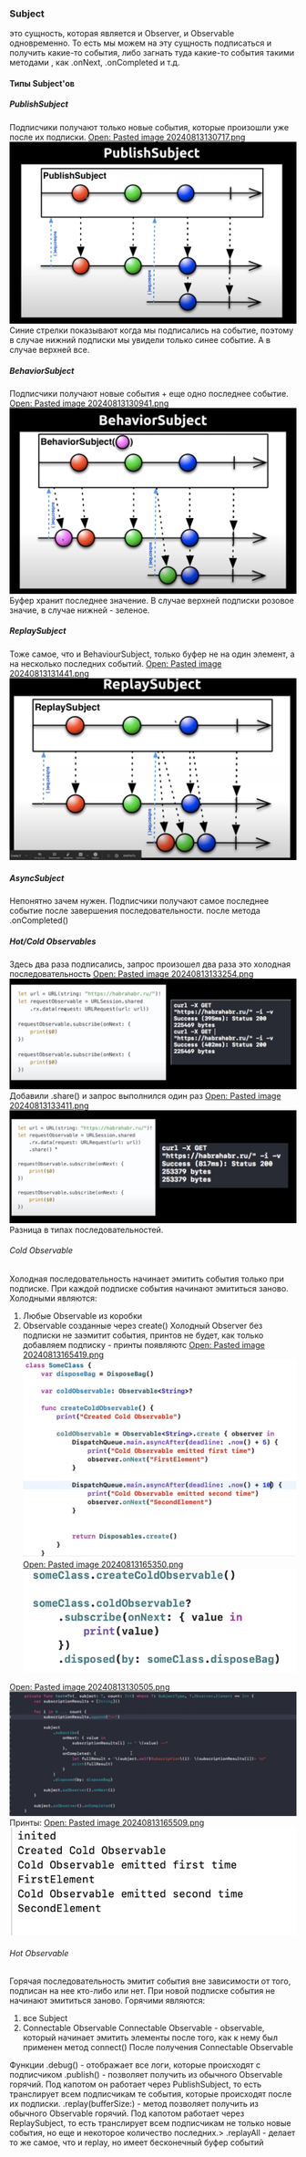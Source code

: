 ### Subject
это сущность, которая является и Observer, и Observable одновременно. То есть мы можем на эту сущность подписаться и получить какие-то события, либо загнать туда какие-то события такими методами , как .onNext, .onCompleted и т.д.
#### Типы Subject'ов
##### PublishSubject
Подписчики получают только новые события, которые произошли уже после их подписки.
[Open: Pasted image 20240813130717.png](Swift/Reactive%20Programming/%D0%A1%D0%BA%D1%80%D0%B8%D0%BD%D1%88%D0%BE%D1%82%D1%8B/b06960a8b87a5e16fd47cb922e460d14_MD5.jpeg)
![](Swift/Reactive%20Programming/%D0%A1%D0%BA%D1%80%D0%B8%D0%BD%D1%88%D0%BE%D1%82%D1%8B/b06960a8b87a5e16fd47cb922e460d14_MD5.jpeg)
Синие стрелки показывают когда мы подписались на событие, поэтому в случае нижний подписки мы увидели только синее событие. А в случае верхней все.

##### BehaviorSubject
Подписчики получают новые события + еще одно последнее событие.
[Open: Pasted image 20240813130941.png](Swift/Reactive%20Programming/%D0%A1%D0%BA%D1%80%D0%B8%D0%BD%D1%88%D0%BE%D1%82%D1%8B/ddd5b2179b977d572d1d8d650577489f_MD5.jpeg)
![](Swift/Reactive%20Programming/%D0%A1%D0%BA%D1%80%D0%B8%D0%BD%D1%88%D0%BE%D1%82%D1%8B/ddd5b2179b977d572d1d8d650577489f_MD5.jpeg)
Буфер хранит последнее значение. В случае верхней подписки розовое значие, в случае нижней - зеленое.
##### ReplaySubject
Тоже самое, что и BehaviourSubject, только буфер не на один элемент, а на несколько последних событий.
[Open: Pasted image 20240813131441.png](Swift/Reactive%20Programming/%D0%A1%D0%BA%D1%80%D0%B8%D0%BD%D1%88%D0%BE%D1%82%D1%8B/c5ce25285872a95e9749871c4c800d84_MD5.jpeg)
![](Swift/Reactive%20Programming/%D0%A1%D0%BA%D1%80%D0%B8%D0%BD%D1%88%D0%BE%D1%82%D1%8B/c5ce25285872a95e9749871c4c800d84_MD5.jpeg)
##### AsyncSubject
Непонятно зачем нужен. Подписчики получают самое последнее событие после завершения последовательности. после метода .onCompleted()
##### Hot/Cold Observables
Здесь два раза подписались, запрос произошел два раза это холодная последовательность
[Open: Pasted image 20240813133254.png](Swift/Reactive%20Programming/%D0%A1%D0%BA%D1%80%D0%B8%D0%BD%D1%88%D0%BE%D1%82%D1%8B/5012cbf55d8a9d5f87508ea4774ffef1_MD5.jpeg)
![](Swift/Reactive%20Programming/%D0%A1%D0%BA%D1%80%D0%B8%D0%BD%D1%88%D0%BE%D1%82%D1%8B/5012cbf55d8a9d5f87508ea4774ffef1_MD5.jpeg)
Добавили .share() и запрос выполнился один раз
[Open: Pasted image 20240813133411.png](Swift/Reactive%20Programming/%D0%A1%D0%BA%D1%80%D0%B8%D0%BD%D1%88%D0%BE%D1%82%D1%8B/0b72e890b72e67afa4dd7511354ea6e0_MD5.jpeg)
![](Swift/Reactive%20Programming/%D0%A1%D0%BA%D1%80%D0%B8%D0%BD%D1%88%D0%BE%D1%82%D1%8B/0b72e890b72e67afa4dd7511354ea6e0_MD5.jpeg)
Разница в типах последовательностей.
###### Cold Observable
Холодная последовательность начинает эмитить события только при подписке. При каждой подписке события начинают эмититься заново.
Холодными являются:
1) Любые Observable из коробки
2) Observable созданные через create()
Холодный Observer без подписки не заэмитит события, принтов не будет, как только добавляем подписку - принты появляютс
[Open: Pasted image 20240813165419.png](Swift/Reactive%20Programming/%D0%A1%D0%BA%D1%80%D0%B8%D0%BD%D1%88%D0%BE%D1%82%D1%8B/4fbd094074e80ded141ca18c69223fc2_MD5.jpeg)
![](Swift/Reactive%20Programming/%D0%A1%D0%BA%D1%80%D0%B8%D0%BD%D1%88%D0%BE%D1%82%D1%8B/4fbd094074e80ded141ca18c69223fc2_MD5.jpeg)
[Open: Pasted image 20240813165350.png](Swift/Reactive%20Programming/%D0%A1%D0%BA%D1%80%D0%B8%D0%BD%D1%88%D0%BE%D1%82%D1%8B/76340cfa7034fd39a32d18c9e381fbed_MD5.jpeg)
![](Swift/Reactive%20Programming/%D0%A1%D0%BA%D1%80%D0%B8%D0%BD%D1%88%D0%BE%D1%82%D1%8B/76340cfa7034fd39a32d18c9e381fbed_MD5.jpeg)

[Open: Pasted image 20240813130505.png](Swift/Reactive%20Programming/%D0%A1%D0%BA%D1%80%D0%B8%D0%BD%D1%88%D0%BE%D1%82%D1%8B/45b9b7bfccaa0d9593b4e863037341e3_MD5.jpeg)
![](Swift/Reactive%20Programming/%D0%A1%D0%BA%D1%80%D0%B8%D0%BD%D1%88%D0%BE%D1%82%D1%8B/45b9b7bfccaa0d9593b4e863037341e3_MD5.jpeg)
Принты:
[Open: Pasted image 20240813165509.png](Swift/Reactive%20Programming/%D0%A1%D0%BA%D1%80%D0%B8%D0%BD%D1%88%D0%BE%D1%82%D1%8B/3ec1e5cbebfac42d16c2635348e185f7_MD5.jpeg)
![](Swift/Reactive%20Programming/%D0%A1%D0%BA%D1%80%D0%B8%D0%BD%D1%88%D0%BE%D1%82%D1%8B/3ec1e5cbebfac42d16c2635348e185f7_MD5.jpeg)

###### Hot Observable
Горячая последовательность эмитит события вне зависимости от того, подписан на нее кто-либо или нет. При новой подписке события не начинают эмититься заново.
Горячими являются:
1) все Subject
2) Connectable Observable
Connectable Observable - observable, который начинает эмитить элементы после того, как к нему был применен метод connect()
После получения Connectable Observable



Функции
.debug() - отображает все логи, которые происходят с подписчиком
.publish() - позволяет получить из обычного Observable горячий. Под капотом он работает через PublishSubject, то есть транслирует всем подписчикам те события, которые происходят после их подписки.
.replay(bufferSize:) - метод позволяет получить из обычного Observable горячий. Под капотом работает через ReplaySubject, то есть транслирует всем подписчикам не только новые события, но еще и некоторое количество последних.>
.replayAll - делает то же самое, что и replay, но имеет бесконечный буфер событий